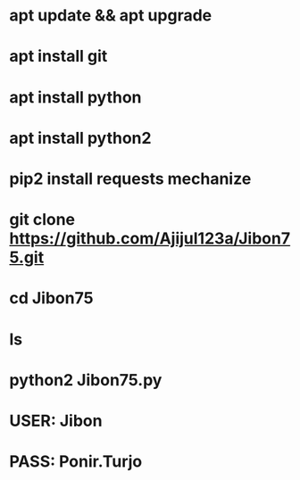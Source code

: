 # apt update && apt upgrade 

# apt install git

# apt install python 

# apt install python2 

# pip2 install requests mechanize

# git clone https://github.com/Ajijul123a/Jibon75.git

# cd Jibon75

# ls

# python2 Jibon75.py

# USER: Jibon
# PASS: Ponir.Turjo
